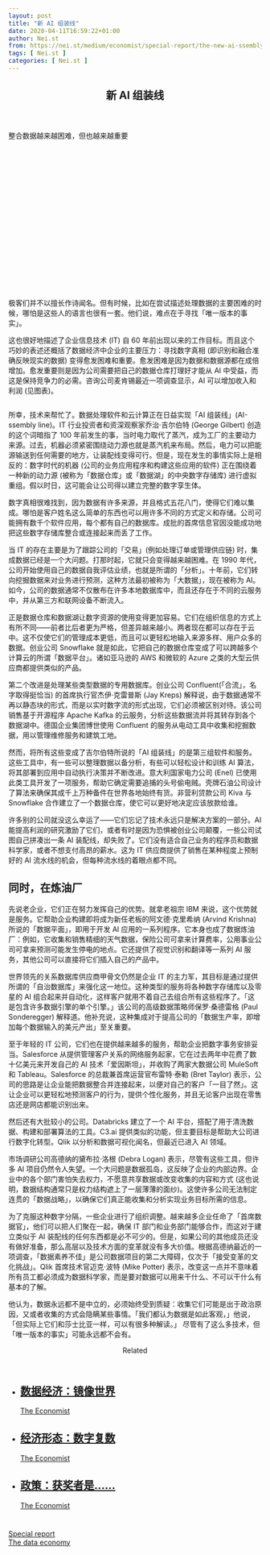 ```yaml
---
layout: post
title: "新 AI 组装线"
date: 2020-04-11T16:59:22+01:00
author: Nei.st
from: https://nei.st/medium/economist/special-report/the-new-ai-ssembly-line
tags: [ Nei.st ]
categories: [ Nei.st ]
---
```


<article class="post-18779 post type-post status-publish format-standard hentry category-special-report tag-the-data-economy" id="post-18779"> <header class="page-header medium Archives"><div class="page-header__image"></div><div class="page-header__content"><h1 class="page-title text-align-center">新 AI 组装线</h1></div> </header><div class="entry-content aesop-entry-content" id="post-18779-content"><link as="font" crossorigin="anonymous" href="//cdn.jsdelivr.net/gh/0nd1jyU39XQ/_/glyph/font-face/0uIzqoZjSuJfvSBnvgXTcApMtcVhMcpr.woff" rel="preload" type="font/woff"/><link as="font" crossorigin="anonymous" href="//cdn.jsdelivr.net/gh/0nd1jyU39XQ/_/glyph/font-face/1sTnSLZWDKucPX6SAk.woff" rel="preload" type="font/woff"/><p class="blog-post__description">整合数据越来越困难，但也越来越重要​​​</p><span id="more-18779"></span><div class="navigation__primary-inner"> <a class="economist__link-logo" href="//nei.st/medium/economist"></a></div><div class="container img component-image"><div class="aspectRatioPlaceholder" style="padding-bottom:56.25%;height: 0;"><div class="progressiveMedia" data-height="720" data-width="1280"> <img alt="" class="progressiveMedia-image" data-src="https://cdn.jsdelivr.net/gh/0nd1jyU39XQ/_/img/1/20200222_SRD004_0.jpg" src="https://cdn.jsdelivr.net/gh/0nd1jyU39XQ/_/img/1/20200222_SRD004_0.jpg"/></div></div></div><p>极客们并不以擅长作诗闻名。但有时候，比如在尝试描述处理数据的主要困难的时候，哪怕是这些人的语言也很有一套。他们说，难点在于寻找「唯一版本的事实」。</p><p>这也很好地描述了企业信息技术 (IT) 自 60 年前出现以来的工作目标。而且这个巧妙的表述还概括了数据经济中企业的主要压力：寻找数字真相 (即识别和融合准确反映现实的数据) 变得愈发困难和重要。愈发困难是因为数据和数据源都在成倍增加。愈发重要则是因为公司需要把自己的数据仓库打理好才能从 AI 中受益，而这是保持竞争力的必需。咨询公司麦肯锡最近一项调查显示，AI 可以增加收入和利润 (见图表)。</p><div class="container img"><div class="aspectRatioPlaceholder"><div class="progressiveMedia" data-height="718" data-width="1280"> <img alt="" class="progressiveMedia-image lazyload" data-src="https://cdn.jsdelivr.net/gh/0nd1jyU39XQ/_/img/1/20200222_SRC017.png" id="zoom-default" src="https://cdn.jsdelivr.net/gh/0nd1jyU39XQ/_/img/1/20200222_SRC017.png"/></div></div></div><p>所幸，技术来帮忙了。数据处理软件和云计算正在日益实现「AI 组装线」(AI-ssembly line)。IT 行业投资者和资深观察家乔治·吉尔伯特 (George Gilbert) 创造的这个词暗指了 100 年前发生的事，当时电力取代了蒸汽，成为工厂的主要动力来源。过去，机器必须紧密围绕动力源也就是蒸汽机来布局。然后，电力可以把能源输送到任何需要的地方，让装配线变得可行。但是，现在发生的事情实际上是相反的：数字时代的机器 (公司的业务应用程序和构建这些应用的软件) 正在围绕着一种新的动力源 (被称为「数据仓库」或「数据湖」的中央数字存储库) 进行虚拟重组。假以时日，这可能会让公司得以建立完整的数字孪生体。</p><p>数字真相很难找到，因为数据有许多来源，并且格式五花八门，使得它们难以集成。哪怕是客户姓名这么简单的东西也可以用许多不同的方式定义和存储。公司可能拥有数千个软件应用，每个都有自己的数据库。成批的首席信息官因没能成功地把这些数字存储库整合或连接起来而丢了工作。</p><p>当 IT 的存在主要是为了跟踪公司的「交易」(例如处理订单或管理供应链) 时，集成数据已经是一个大问题。打那时起，它就只会变得越来越困难。在 1990 年代，公司开始使用自己的数据自我评估业绩，也就是所谓的「分析」。十年前，它们转向挖掘数据来对业务进行预测，这种方法最初被称为「大数据」，现在被称为 AI。如今，公司的数据通常不仅散布在许多本地数据库中，而且还存在于不同的云服务中，并从第三方和联网设备不断流入。</p><div class="code-block code-block-1" style="margin: 8px 0; clear: both;"><div class="container ads_KbHEVhh8Rw"><div class="card card--blog post-sidebar"><div class="card-body"><div class="logo_ngcontent-kty-0"> </div><div class="iframe-blocker U6XAMK63Vh00WqvF2BacIQ"><div class="background-h60B"> </div><div class="WumZiPCS4MeMw4pxQ"> </div></div></div><div class="card-footer"><div class="card-footer-wrapper" layout="row bottom-left"></div></div></div></div></div><p>正是数据仓库和数据湖让数字资源的使用变得更加容易。它们在组织信息的方式上有所不同——前者比后者更为严格，但差异越来越小。两者现在都可以存在于云中。这不仅使它们的管理成本更低，而且可以更轻松地输入来源多样、用户众多的数据。创业公司 Snowflake 就是如此，它把自己的数据仓库变成了可以跨越多个计算云的所谓「数据平台」。诸如亚马逊的 AWS 和微软的 Azure 之类的大型云供应商都提供类似的产品。</p><p>第二个改进是处理某些类型数据的专用数据库。创业公司 Confluent(「合流」，名字取得挺恰当) 的首席执行官杰伊·克雷普斯 (Jay Kreps) 解释说，由于数据通常不再以静态块的形式，而是以实时数字流的形式出现，它们必须被区别对待。该公司销售基于开源程序 Apache Kafka 的云服务，分析这些数据流并将其转存到各个数据湖中。德国企业集团博世使用 Confluent 的服务从电动工具中收集和挖掘数据，用以管理维修服务和建筑工地。</p><p>然而，将所有这些变成了吉尔伯特所说的「AI 组装线」的是第三组软件和服务。这些工具中，有一些可以整理数据以备分析，有些可以轻松设计和训练 AI 算法，将其部署到应用中自动执行决策并不断改进。意大利国家电力公司 (Enel) 已使用此类工具开发了一项服务，帮助它确定需要追捕的头号偷电贼。壳牌石油公司设计了算法来确保其成千上万种备件在世界各地始终有货。非营利贷款公司 Kiva 与 Snowflake 合作建立了一个数据仓库，使它可以更好地决定应该放款给谁。</p><p>许多别的公司就没这么幸运了——它们忘记了技术永远只是解决方案的一部分。AI 能提高利润的研究激励了它们，或者有时是因为恐惧被创业公司颠覆，一些公司试图自己拼凑出一条 AI 装配线，却失败了。它们没有适合自己业务的程序员和数据科学家，或者不想支付高昂的薪水。这为 IT 供应商提供了销售在某种程度上预制好的 AI 流水线的机会，但每种流水线的着眼点都不同。</p><h2>同时，在炼油厂</h2><p>先说老企业，它们正在努力发挥自己的优势。就拿老祖宗 IBM 来说，这个优势就是服务。它帮助企业构建即将成为新任老板的阿文德·克里希纳 (Arvind Krishna) 所说的「数据平面」，即用于开发 AI 应用的一系列程序。它本身也成了数据炼油厂：例如，它收集和销售精细的天气数据，保险公司可拿来计算费率，公用事业公司可拿来预测可能发生停电的地点。它还提供了视觉识别和翻译等一系列 AI 服务，其他公司可以直接将它们插入自己的产品中。</p><p>世界领先的关系数据库供应商甲骨文仍然是企业 IT 的主力军，其目标是通过提供所谓的「自治数据库」来强化这一地位。这种类型的服务将各种数字存储库以及零星的 AI 组合起来并自动化，这样客户就用不着自己去组合所有这些程序了。「这是包含许多数据引擎的单个引擎。」该公司的高级数据策略师保罗·桑德雷格 (Paul Sonderegger) 解释道。他补充说，这种集成对于提高公司的「数据生产率，即增加每个数据输入的美元产出」至关重要。</p><div class="code-block code-block-1" style="margin: 8px 0; clear: both;"><div class="container ads_KbHEVhh8Rw"><div class="card card--blog post-sidebar"><div class="card-body"><div class="logo_ngcontent-kty-0"> </div><div class="iframe-blocker U6XAMK63Vh00WqvF2BacIQ"><div class="background-h60B"> </div><div class="WumZiPCS4MeMw4pxQ"> </div></div></div><div class="card-footer"><div class="card-footer-wrapper" layout="row bottom-left"></div></div></div></div></div><p>至于年轻的 IT 公司，它们也在提供越来越多的服务，帮助企业把数字事务安排妥当。Salesforce 从提供管理客户关系的网络服务起家，它在过去两年中花费了数十亿美元来开发自己的 AI 技术「爱因斯坦」，并收购了两家大数据公司 MuleSoft 和 Tableau。Salesforce 的总裁兼首席运营官布雷特·泰勒 (Bret Taylor) 表示，公司的思路是让企业能把数据整合并连接起来，以便对自己的客户「一目了然」。这让企业可以更轻松地预测客户的行为，提供个性化服务，并且无论客户出现在零售店还是网店都能识别出来。</p><p>然后还有大批较小的公司。Databricks 建立了一个 AI 平台，搭配了用于清洗数据、构建和部署算法的工具。C3.ai 提供类似的功能，但主要目标是帮助大公司进行数字化转型。Qlik 以分析和数据可视化闻名，但最近已进入 AI 领域。</p><p>市场调研公司高德纳的黛布拉·洛根 (Debra Logan) 表示，尽管有这些工具，但许多 AI 项目仍然令人失望。一个大问题是数据孤岛，这反映了企业的内部边界。企业中的各个部门害怕失去权力，不愿意共享数据或改变收集的内容和方式 (这也说明，数据结构通常只是权力结构遮上了一层薄薄的面纱)。这使许多公司无法制定连贯的「数据战略」，以确保它们真正能收集和分析实现业务目标所需的信息。</p><p>为了克服这种数字分隔，一些企业进行了组织调整。越来越多企业任命了「首席数据官」，他们可以把人们聚在一起，确保 IT 部门和业务部门能够合作，而这对于建立类似于 AI 装配线的任何东西都是必不可少的。但是，如果公司的其他成员还没有做好准备，那么高层以及技术方面的变革就没有多大价值。根据高德纳最近的一项调查，「数据素养不佳」是公司数据项目的第二大障碍，仅次于「接受变革的文化挑战」。Qlik 首席技术官迈克·波特 (Mike Potter) 表示，改变这一点并不意味着所有员工都必须成为数据科学家，而是要对数据可以用来干什么、不可以干什么有基本的了解。</p><p>他认为，数据永远都不是中立的，必须始终受到质疑：收集它们可能是出于政治原因，又或者收集的方式会隐瞒某些事情。「我们都认为数据是如此客观，」他说，「但实际上它们和莎士比亚一样，可以有很多种解读。」 尽管有了这么多技术，但「唯一版本的事实」可能永远都不会有。</p><section class="jsx-1092709871 collection"> <header class="jsx-1092709871 container"> <span class="jsx-65431776 text-icon text-right size-md spacing-xxtight weight-medium"> <span class="jsx-65431776 text"><span class="jsx-1092709871">Related</span></span></span> </header><ul class="jsx-1092709871 collection-list"><li class="jsx-1092709871"> <section class="jsx-2013367371 container"><div class="jsx-2013367371 content no-cover type-collection"><div class="jsx-2013367371 left"> <a class="jsx-2013367371" href="https://nei.st/medium/economist/special-report/mirror-worlds"><h2 class="jsx-2996311878 sidebar">数据经济：镜像世界</h2></a> <footer class="jsx-2917334530 actions"><div class="jsx-2917334530 left"> <span class="jsx-2917334530 space-right"> <section class="jsx-1911640393"> <a class="jsx-1911640393 container text-normal spacing-xtight text-small" href="https://nei.st/medium/economist"><div aria-hidden="true" class="jsx-2557283682 avatar xxsmall" style="background-color: rgb(227, 18, 11)"></div><span class="jsx-1911640393 name">The Economist</span></a> </section></span></div> </footer></div></div> </section></li><li class="jsx-1092709871"> <section class="jsx-2013367371 container"><div class="jsx-2013367371 content no-cover type-collection"><div class="jsx-2013367371 left"> <a class="jsx-2013367371" href="https://nei.st/medium/economist/special-report/digital-plurality"><h2 class="jsx-2996311878 sidebar">经济形态：数字复数</h2></a> <footer class="jsx-2917334530 actions"><div class="jsx-2917334530 left"> <span class="jsx-2917334530 space-right"> <section class="jsx-1911640393"> <a class="jsx-1911640393 container text-normal spacing-xtight text-small" href="https://nei.st/medium/economist"><div aria-hidden="true" class="jsx-2557283682 avatar xxsmall" style="background-color: rgb(227, 18, 11)"></div><span class="jsx-1911640393 name">The Economist</span></a> </section></span></div> </footer></div></div> </section></li><li class="jsx-1092709871"> <section class="jsx-2013367371 container"><div class="jsx-2013367371 content no-cover type-collection"><div class="jsx-2013367371 left"> <a class="jsx-2013367371" href="https://nei.st/medium/economist/special-report/and-the-winner-is"><h2 class="jsx-2996311878 sidebar">政策：获奖者是……</h2></a> <footer class="jsx-2917334530 actions"><div class="jsx-2917334530 left"> <span class="jsx-2917334530 space-right"> <section class="jsx-1911640393"> <a class="jsx-1911640393 container text-normal spacing-xtight text-small" href="https://nei.st/medium/economist"><div aria-hidden="true" class="jsx-2557283682 avatar xxsmall" style="background-color: rgb(227, 18, 11)"></div><span class="jsx-1911640393 name">The Economist</span></a> </section></span></div> </footer></div></div> </section></li></ul> </section><div class="container ag ah"><div class="fe n el"><a class="dt du bn bo bp bq br bs bt bu dv dw bx by dx dy" href="https://nei.st/medium/economist?source=https://www.economist.com/special-report/2020/02/20/integrating-data-is-getting-harder-but-also-more-important" rel="noopener noreferrer nofollow"><div class="c ff fg ag ah fh el fi fj ce fk fl fm fn fo fp fq fr fs ft fu"><div class="bs em en eo ep eq fv ah fw fg ag bm eu fx q fy fz p ac"></div></div></a></div></div><div class="code-block code-block-2" style="margin: 8px 0; clear: both;"> <br/><div class="container ads_KbHEVhh8Rw"><div class="card card--blog post-sidebar"><div class="card-body"><div class="logo_ngcontent-kty-0"> </div><div class="iframe-blocker U6XAMK63Vh00WqvF2BacIQ"><div class="background-h60B"> </div><div class="WumZiPCS4MeMw4pxQ"> </div></div></div><div class="card-footer"><div class="card-footer-wrapper" layout="row bottom-left"></div></div></div></div></div></div> <footer class="entry-footer"><div class="categories icon-link"><a href="https://nei.st/category/medium/economist/special-report" rel="category tag">Special report</a></div><div class="tags icon-link"><a href="https://nei.st/tag/the-data-economy" rel="tag">The data economy</a></div> </footer> </article>
